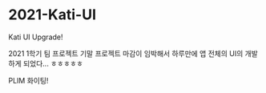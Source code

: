 # 2021-Kati-UI
Kati UI Upgrade!

2021 1학기 팀 프로젝트 기말 프로젝트 마감이 임박해서 하루만에 앱 전체의 UI의 개발하게 되었다...
ㅎㅎㅎㅎㅎ

PLIM 화이팅!
